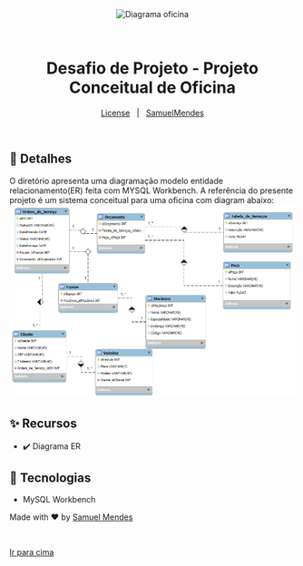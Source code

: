 <div align="center" id="top"> 
  <img src="./.github/app.gif" alt="Diagrama oficina" />

  &#xa0;

</div>

<h1 align="center">Desafio de Projeto - Projeto Conceitual de Oficina</h1>

<p align="center">
</p>

<p align="center">
  <a href="#memo-license">License</a> &#xa0; | &#xa0;
  <a href="https://github.com/samuelmendespy" target="_blank">SamuelMendes</a>
</p>

<br>

## :dart: Detalhes ##
O diretório apresenta uma diagramação modelo entidade relacionamento(ER) feita com MYSQL Workbench.
A referência do presente projeto é um sistema conceitual para uma oficina com diagram abaixo:
![Imagem do Diagrama Entidade Relacional](diagrama_oficina.png)



## :sparkles: Recursos ##

- :heavy_check_mark: Diagrama ER

## :rocket: Tecnologias ##

- MySQL Workbench


Made with :heart: by <a href="https://github.com/samuelmendespy" target="_blank">Samuel Mendes</a>

&#xa0;

<a href="#top">Ir para cima</a>
